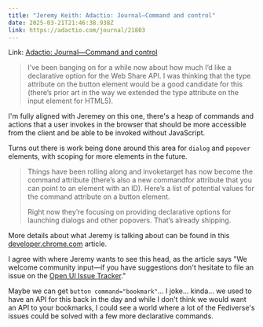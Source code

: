 ```yaml
---
title: "Jeremy Keith: Adactio: Journal—Command and control"
date: 2025-03-21T21:46:38.938Z
link: https://adactio.com/journal/21803
---
```

Link: [Adactio: Journal—Command and control](https://adactio.com/journal/21803)

> I’ve been banging on for a while now about how much I’d like a declarative option for the Web Share API. I was thinking that the type attribute on the button element would be a good candidate for this (there’s prior art in the way we extended the type attribute on the input element for HTML5).

I'm fully aligned with Jeremey on this one, there's a heap of commands and actions that a user invokes in the browser that should be more accessible from the client and be able to be invoked without JavaScript.

Turns out there is work being done around this area for `dialog` and `popover` elements, with scoping for more elements in the future.

> Things have been rolling along and invoketarget has now become the command attribute (there’s also a new commandfor attribute that you can point to an element with an ID). Here’s a list of potential values for the command attribute on a button element.
>
> Right now they’re focusing on providing declarative options for launching dialogs and other popovers. That’s already shipping.

More details about what Jeremy is talking about can be found in this [developer.chrome.com](https://developer.chrome.com/blog/command-and-commandfor#the_command_and_commandfor_pattern) article.

I agree with where Jeremy wants to see this head, as the article says "We welcome community input—if you have suggestions don't hesitate to file an issue on the [Open UI Issue Tracker](https://github.com/openui/open-ui/issues/new)."

Maybe we can get `button command="bookmark"`... I joke... kinda... we used to have an API for this back in the day and while I don't think we would want an API to your bookmarks, I could see a world where a lot of the Fediverse's issues could be solved with a few more declarative commands.